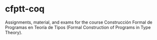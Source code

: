 # cfptt-coq

Assignments, material, and exams for the course Construcción Formal de
Programas en Teoría de Tipos (Formal Construction of Programs in Type
Theory).
